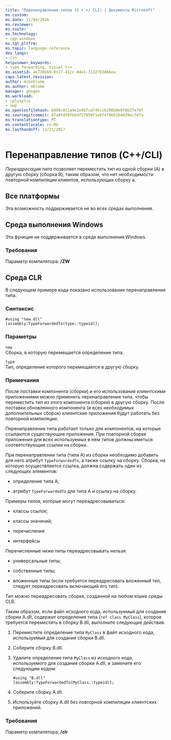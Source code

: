 ```yaml
---
title: "Перенаправление типов (C + +/ CLI) | Документы Microsoft"
ms.custom: 
ms.date: 11/04/2016
ms.reviewer: 
ms.suite: 
ms.technology:
- cpp-windows
ms.tgt_pltfrm: 
ms.topic: language-reference
dev_langs:
- C++
helpviewer_keywords:
- type forwarding, Visual C++
ms.assetid: ae730b69-0c27-41cc-84e1-3132783866ea
caps.latest.revision: 
author: mikeblome
ms.author: mblome
manager: ghogen
ms.workload:
- cplusplus
- uwp
ms.openlocfilehash: 6898c011a4e2e907cd745ccb206b0e0f0b37e78f
ms.sourcegitcommit: 8fa8fdf0fbb4f57950f1e8f4f9b81b4d39ec7d7a
ms.translationtype: MT
ms.contentlocale: ru-RU
ms.lasthandoff: 12/21/2017
---
```

# <a name="type-forwarding-ccli"></a>Перенаправление типов (C++/CLI)
*Переадресация типа* позволяет переместить тип из одной сборки (A) в другую сборку (сборка B), таким образом, что нет необходимости повторной компиляции клиентов, использующих сборку а.  
  
## <a name="all-platforms"></a>Все платформы  
 Эта возможность поддерживается не во всех средах выполнения.  
  
## <a name="windows-runtime"></a>Среда выполнения Windows  
 Эта функция не поддерживается в среде выполнения Windows.  
  
### <a name="requirements"></a>Требования  
 Параметр компилятора: **/ZW**  
  
## <a name="common-language-runtime"></a>Среда CLR  
 В следующем примере кода показано использование перенаправления типа.  
  
### <a name="syntax"></a>Синтаксис  
  
```  
#using "new.dll"  
[assembly:TypeForwardedTo(type::typeid)];  
```  
  
### <a name="parameters"></a>Параметры  
 `new`  
 Сборка, в которую перемещается определение типа.  
  
 `type`  
 Тип, определение которого перемещается в другую сборку.  
  
### <a name="remarks"></a>Примечания  
 После поставки компонента (сборки) и его использования клиентскими приложениями можно применить перенаправление типа, чтобы переместить тип из этого компонента (сборки) в другую сборку. После поставки обновленного компонента (и всех необходимых дополнительных сборок) клиентские приложения будут работать без повторной компиляции.  
  
 Перенаправление типа работает только для компонентов, на которые ссылаются существующие приложения. При повторной сборке приложения для всех используемых в нем типов должны иметься соответствующие ссылки на сборки.  
  
 При перенаправлении типа (типа А) из сборки необходимо добавить для него атрибут `TypeForwardedTo`, а также ссылку на сборку. Сборка, на которую осуществляется ссылка, должна содержать один из следующих элементов:  
  
-   определение типа А;  
  
-   атрибут `TypeForwardedTo` для типа А и ссылку на сборку.  
  
 Примеры типов, которые могут переадресовываться:  
  
-   классы ссылок;  
  
-   классы значений;  
  
-   перечисления  
  
-   интерфейсы  
  
 Перечисленные ниже типы переадресовывать нельзя:  
  
-   универсальные типы;  
  
-   собственные типы;  
  
-   вложенные типы (если требуется переадресовать вложенный тип, следует переадресовать включающий его тип).  
  
 Тип можно переадресовать сборке, созданной на любом языке среды CLR.  
  
 Таким образом, если файл исходного кода, используемый для создания сборки A.dll, содержит определение типа (`ref class MyClass`), которое требуется переместить в сборку B.dll, выполните следующие действия.  
  
1.  Переместите определение типа `MyClass` в файл исходного кода, используемый для создания сборки B.dll.  
  
2.  Соберите сборку B.dll.  
  
3.  Удалите определение типа `MyClass` из исходного кода, используемого для создания сборки A.dll, и замените его следующим кодом:  
  
    ```  
    #using "B.dll"  
    [assembly:TypeForwardedTo(MyClass::typeid)];  
    ```  
  
4.  Соберите сборку A.dll.  
  
5.  Используйте сборку A.dll без повторной компиляции клиентских приложений.  
  
### <a name="requirements"></a>Требования  
 Параметр компилятора: **/clr**